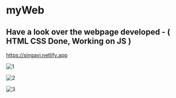 # myWeb

## Have a look over the webpage developed - ( HTML CSS Done, Working on JS )

https://singavi.netlify.app


![1](https://user-images.githubusercontent.com/23066967/93633483-ae5b6c00-fa0c-11ea-945e-87f060d4f957.PNG)

![2](https://user-images.githubusercontent.com/23066967/93633492-b1565c80-fa0c-11ea-8c7f-3a8152f38724.PNG)

![3](https://user-images.githubusercontent.com/23066967/93633593-d2b74880-fa0c-11ea-8cd9-8089ce9fb44b.PNG)

